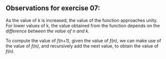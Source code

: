 ## Observations for exercise 07:
As the value of <i>k</i> is increased, the value of the function approaches unity.
For lower values of k, the value obtained from the function depends on the <i>difference between the value of n and k</i>.

To compute the value of <i>f(n+1)</i>, given the value of <i>f(n)</i>, we can make use of the value of <i>f(n)</i>, and recursively add the next value, to obtain the value of <i>f(n)</i>.
